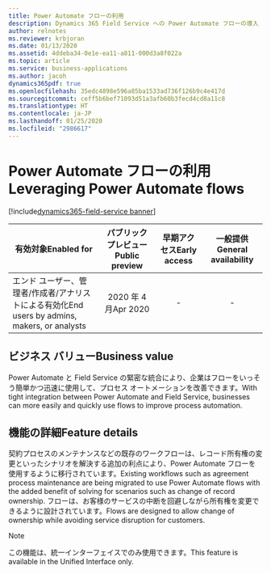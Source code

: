 ```yaml
---
title: Power Automate フローの利用
description: Dynamics 365 Field Service への Power Automate フローの導入
author: relnotes
ms.reviewer: krbjoran
ms.date: 01/13/2020
ms.assetid: 4ddeba34-0e1e-ea11-a811-000d3a8f022a
ms.topic: article
ms.service: business-applications
ms.author: jacoh
dynamics365pdf: true
ms.openlocfilehash: 35edc4898e596a85ba1533ad736f126b9c4e417d
ms.sourcegitcommit: ceff5b6bef71093d51a3afb60b3fecd4cd8a11c8
ms.translationtype: HT
ms.contentlocale: ja-JP
ms.lasthandoff: 01/25/2020
ms.locfileid: "2986617"
---
```

# <a name="leveraging-power-automate-flows"></a><span data-ttu-id="94a3e-103">Power Automate フローの利用</span><span class="sxs-lookup"><span data-stu-id="94a3e-103">Leveraging Power Automate flows</span></span>
[!include[dynamics365-field-service banner](../includes/dynamics365-field-service.md)]

| <span data-ttu-id="94a3e-104">有効対象</span><span class="sxs-lookup"><span data-stu-id="94a3e-104">Enabled for</span></span>    |  <span data-ttu-id="94a3e-105">パブリック プレビュー</span><span class="sxs-lookup"><span data-stu-id="94a3e-105">Public preview</span></span> | <span data-ttu-id="94a3e-106">早期アクセス</span><span class="sxs-lookup"><span data-stu-id="94a3e-106">Early access</span></span> | <span data-ttu-id="94a3e-107">一般提供</span><span class="sxs-lookup"><span data-stu-id="94a3e-107">General availability</span></span> | 
| ---------- | :----------: |:----------: |:----------: |
|<span data-ttu-id="94a3e-108">エンド ユーザー、管理者/作成者/アナリストによる有効化</span><span class="sxs-lookup"><span data-stu-id="94a3e-108">End users by admins, makers, or analysts</span></span>|<span data-ttu-id="94a3e-109">2020 年 4 月</span><span class="sxs-lookup"><span data-stu-id="94a3e-109">Apr 2020</span></span>|-| -|


## <a name="business-value"></a><span data-ttu-id="94a3e-110">ビジネス バリュー</span><span class="sxs-lookup"><span data-stu-id="94a3e-110">Business value</span></span>
<!-- bv start -->
<span data-ttu-id="94a3e-111">Power Automate と Field Service の緊密な統合により、企業はフローをいっそう簡単かつ迅速に使用して、プロセス オートメーションを改善できます。</span><span class="sxs-lookup"><span data-stu-id="94a3e-111">With tight integration between Power Automate and Field Service, businesses can more easily and quickly use flows to improve process automation.</span></span>  
<!-- bv end -->



## <a name="feature-details"></a><span data-ttu-id="94a3e-112">機能の詳細</span><span class="sxs-lookup"><span data-stu-id="94a3e-112">Feature details</span></span>
<!--feature detail start -->
<span data-ttu-id="94a3e-113">契約プロセスのメンテナンスなどの既存のワークフローは、レコード所有権の変更といったシナリオを解決する追加の利点により、Power Automate フローを使用するように移行されています。</span><span class="sxs-lookup"><span data-stu-id="94a3e-113">Existing workflows such as agreement process maintenance are being migrated to use Power Automate flows with the added benefit of solving for scenarios such as change of record ownership.</span></span> <span data-ttu-id="94a3e-114">フローは、お客様のサービスの中断を回避しながら所有権を変更できるように設計されています。</span><span class="sxs-lookup"><span data-stu-id="94a3e-114">Flows are designed to allow change of ownership while avoiding service disruption for customers.</span></span> 
<!--feature detail end -->


> [!NOTE]
> <span data-ttu-id="94a3e-115">この機能は、統一インターフェイスでのみ使用できます。</span><span class="sxs-lookup"><span data-stu-id="94a3e-115">This feature is available in the Unified Interface only.</span></span>






